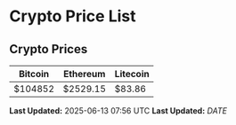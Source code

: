 # Crypto Price List

## Crypto Prices
| Bitcoin | Ethereum | Litecoin |
| ------- | -------- | -------- |
| $104852 | $2529.15 | $83.86 |
**Last Updated:** 2025-06-13 07:56 UTC
**Last Updated:** $DATE$
